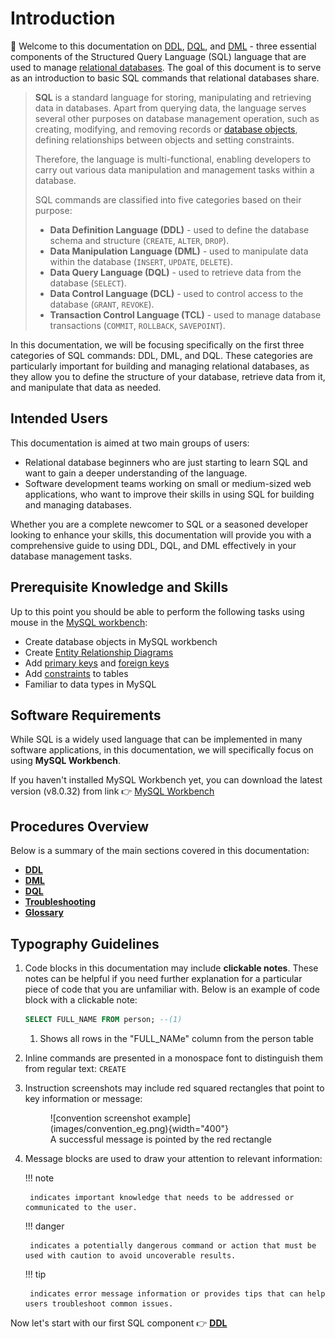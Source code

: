 # Introduction

👋 Welcome to this documentation on [DDL](DDL.md), [DQL](DQL.md), and [DML](DML.md) - three essential components of the Structured Query Language (SQL) language that are used to manage [relational databases](glossary.md). The goal of this document is to serve as an introduction to basic SQL commands that relational databases share.

> **SQL** is a standard language for storing, manipulating and retrieving data in databases. Apart from querying data, the language serves several other purposes on database management operation, such as creating, modifying, and removing records or [database objects](glossary.md), defining relationships between objects and setting constraints.
>
> Therefore, the language is multi-functional, enabling developers to carry out various data manipulation and management tasks within a database.
>
> SQL commands are classified into five categories based on their purpose:
>
> - **Data Definition Language (DDL)** - used to define the database schema and structure (`CREATE`, `ALTER`, `DROP`).
> - **Data Manipulation Language (DML)** - used to manipulate data within the database (`INSERT`, `UPDATE`, `DELETE`).
> - **Data Query Language (DQL)** - used to retrieve data from the database (`SELECT`).
> - **Data Control Language (DCL)** - used to control access to the database (`GRANT`, `REVOKE`).
> - **Transaction Control Language (TCL)** - used to manage database transactions (`COMMIT`, `ROLLBACK`, `SAVEPOINT`).

In this documentation, we will be focusing specifically on the first three categories of SQL commands: DDL, DML, and DQL. These categories are particularly important for building and managing relational databases, as they allow you to define the structure of your database, retrieve data from it, and manipulate that data as needed.

## Intended Users

This documentation is aimed at two main groups of users:

- Relational database beginners who are just starting to learn SQL and want to gain a deeper understanding of the language.
- Software development teams working on small or medium-sized web applications, who want to improve their skills in using SQL for building and managing databases.

Whether you are a complete newcomer to SQL or a seasoned developer looking to enhance your skills, this documentation will provide you with a comprehensive guide to using DDL, DQL, and DML effectively in your database management tasks.

## Prerequisite Knowledge and Skills

Up to this point you should be able to perform the following tasks using mouse in the [MySQL workbench](glossary.md):

- Create database objects in MySQL workbench
- Create [Entity Relationship Diagrams](glossary.md)
- Add [primary keys](glossary.md) and [foreign keys](glossary.md)
- Add [constraints](glossary.md) to tables
- Familiar to data types in MySQL

## Software Requirements

While SQL is a widely used language that can be implemented in many software applications, in this documentation, we will specifically focus on using **MySQL Workbench**.

If you haven't installed MySQL Workbench yet, you can download the latest version (v8.0.32) from link 👉 [MySQL Workbench](https://dev.mysql.com/downloads/workbench/)

## Procedures Overview

Below is a summary of the main sections covered in this documentation:

- **[DDL](DDL)**
- **[DML](DML)**
- **[DQL](DQL)**
- **[Troubleshooting](troubleshooting)**
- **[Glossary](glossary)**

## Typography Guidelines

1. Code blocks in this documentation may include **clickable notes**. These notes can be helpful if you need further explanation for a particular piece of code that you are unfamiliar with. Below is an example of code block with a clickable note:

    ```sql
    SELECT FULL_NAME FROM person; --(1)
    ```

    1. Shows all rows in the "FULL_NAMe" column from the person table

2. Inline commands are presented in a monospace font to distinguish them from regular text: `CREATE`

3. Instruction screenshots may include red squared rectangles that point to key information or message:
    <figure markdown>
    ![convention screenshot example](images/convention_eg.png){width="400"}
    <figcaption>A successful message is pointed by the red rectangle</figcaption>
    </figure>

4. Message blocks are used to draw your attention to relevant information:

    !!! note

        indicates important knowledge that needs to be addressed or communicated to the user.

    !!! danger

        indicates a potentially dangerous command or action that must be used with caution to avoid uncoverable results.

    !!! tip

        indicates error message information or provides tips that can help users troubleshoot common issues.

Now let's start with our first SQL component 👉 **[DDL](DDL.md)**
